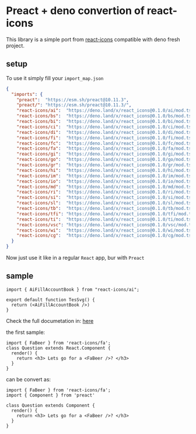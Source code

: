 # Preact + deno convertion of react-icons

This library is a simple port from [react-icons](https://www.npmjs.com/package/react-icons) compatible with deno fresh project.

## setup

To use it simply fill your `import_map.json`

```json
{
  "imports": {
    "preact":  "https://esm.sh/preact@10.11.3",
    "preact/": "https://esm.sh/preact@10.11.3/",
    "react-icons/ai":  "https://deno.land/x/react_icons@0.1.0/ai/mod.ts",
    "react-icons/bs":  "https://deno.land/x/react_icons@0.1.0/bs/mod.ts",
    "react-icons/bi":  "https://deno.land/x/react_icons@0.1.0/bi/mod.ts",
    "react-icons/ci":  "https://deno.land/x/react_icons@0.1.0/ci/mod.ts",
    "react-icons/di":  "https://deno.land/x/react_icons@0.1.0/di/mod.ts",
    "react-icons/fi":  "https://deno.land/x/react_icons@0.1.0/fi/mod.ts",
    "react-icons/fc":  "https://deno.land/x/react_icons@0.1.0/fc/mod.ts",
    "react-icons/fa":  "https://deno.land/x/react_icons@0.1.0/fa/mod.ts",
    "react-icons/gi":  "https://deno.land/x/react_icons@0.1.0/gi/mod.ts",
    "react-icons/go":  "https://deno.land/x/react_icons@0.1.0/go/mod.ts",
    "react-icons/gr":  "https://deno.land/x/react_icons@0.1.0/gr/mod.ts",
    "react-icons/hi":  "https://deno.land/x/react_icons@0.1.0/hi/mod.ts",
    "react-icons/im":  "https://deno.land/x/react_icons@0.1.0/im/mod.ts",
    "react-icons/io":  "https://deno.land/x/react_icons@0.1.0/io/mod.ts",
    "react-icons/md":  "https://deno.land/x/react_icons@0.1.0/md/mod.ts",
    "react-icons/ri":  "https://deno.land/x/react_icons@0.1.0/ri/mod.ts",
    "react-icons/si":  "https://deno.land/x/react_icons@0.1.0/si/mod.ts",
    "react-icons/sl":  "https://deno.land/x/react_icons@0.1.0/sl/mod.ts",
    "react-icons/tb":  "https://deno.land/x/react_icons@0.1.0/tb/mod.ts",
    "react-icons/tfi": "https://deno.land/x/react_icons@0.1.0/tfi/mod.ts",
    "react-icons/ti":  "https://deno.land/x/react_icons@0.1.0/ti/mod.ts",
    "react-icons/vsc": "https://deno.land/x/react_icons@0.1.0/vsc/mod.ts",
    "react-icons/wi":  "https://deno.land/x/react_icons@0.1.0/wi/mod.ts",
    "react-icons/cg":  "https://deno.land/x/react_icons@0.1.0/cg/mod.ts"
  }
}
```

Now just use it like in a regular `React` app, bur with `Preact`

## sample

```tsx
import { AiFillAccountBook } from "react-icons/ai";

export default function TesSvg() {
  return (<AiFillAccountBook />)
}
```

Check the full documetation in: [here](https://react-icons.github.io/react-icons/)

the first sample:

```tsx
import { FaBeer } from 'react-icons/fa';
class Question extends React.Component {
  render() {
    return <h3> Lets go for a <FaBeer />? </h3>
  }
}
```

can be convert as:

```tsx
import { FaBeer } from 'react-icons/fa';
import { Component } from 'preact'

class Question extends Component {
  render() {
    return <h3> Lets go for a <FaBeer />? </h3>
  }
}
```

